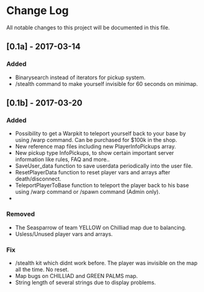 # Change Log
All notable changes to this project will be documented in this file.

## [0.1a] - 2017-03-14
### Added
- Binarysearch instead of iterators for pickup system.
- /stealth command to make yourself invisible for 60 seconds on minimap.

## [0.1b] - 2017-03-20
### Added
- Possibility to get a Warpkit to teleport yourself back to your base by using /warp command. Can be purchased for $100k in the shop.
- New reference map files including new PlayerInfoPickups array. 
- New pickup type InfoPickups, to show certain important server information like rules, FAQ and more..
- SaveUser_data function to save userdata periodically into the user file.
- ResetPlayerData function to reset player vars and arrays after death/disconnect.
- TeleportPlayerToBase function to teleport the player back to his base using /warp command or /spawn command (Admin only).
-

### Removed
- The Seasparrow of team YELLOW on Chilliad map due to balancing.
- Usless/Unused player vars and arrays.


### Fix
- /stealth kit which didnt work before. The player was invisible on the map all the time. No reset.
- Map bugs on CHILLIAD and GREEN PALMS map.
- String length of several strings due to display problems.
